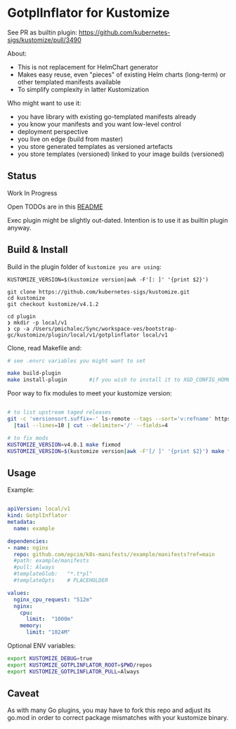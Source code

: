 
# GotplInflator for Kustomize

See PR as builtin plugin: https://github.com/kubernetes-sigs/kustomize/pull/3490

About:
- This is not replacement for HelmChart generator
- Makes easy reuse, even "pieces" of existing Helm charts (long-term) or other templated manifests available
- To simplify complexity in latter Kustomization

Who might want to use it:
- you have library with existing go-templated manifests already
- you know your manifests and you want low-level control
- deployment perspective
- you live on edge (build from master)
- you store generated templates as versioned artefacts
- you store templates (versioned) linked to your image builds (versioned)


## Status

Work In Progress

Open TODOs are in this [README](https://github.com/epcim/kustomize/blob/gotplinflator/plugin/builtin/gotplinflator/README.md)

Exec plugin might be slightly out-dated. Intention is to use it as builtin plugin anyway.





## Build & Install

Build in the plugin folder of `kustomize you are using`:

```
KUSTOMIZE_VERSION=$(kustomize version|awk -F'[: ]' '{print $2}')

git clone https://github.com/kubernetes-sigs/kustomize.git
cd kustomize
git checkout kustomize/v4.1.2

cd plugin
❯ mkdir -p local/v1
❯ cp -a /Users/pmichalec/Sync/workspace-ves/bootstrap-gc/kustomize/plugin/local/v1/gotplinflator local/v1

```

Clone, read Makefile and:
```sh
# see .envrc variables you might want to set

make build-plugin
make install-plugin       #if you wish to install it to XGD_CONFIG_HOME=$HOME/.config
```

Poor way to fix modules to meet your kustomize version:
```sh

# to list upstream taged releases
git -c 'versionsort.suffix=-' ls-remote --tags --sort='v:refname' https://github.com/kubernetes-sigs/kustomize 'kustomize/v*.*.*' \
  |tail --lines=10 | cut --delimiter='/' --fields=4

# to fix mods
KUSTOMIZE_VERSION=v4.0.1 make fixmod
KUSTOMIZE_VERSION=$(kustomize version|awk -F'[/ ]' '{print $2}') make fixmod
```

## Usage

Example:

```yaml

apiVersion: local/v1
kind: GotplInflator
metadata:
  name: example

dependencies:
- name: nginx
  repo: github.com/epcim/k8s-manifests//example/manifests?ref=main
  #path: example/manifests
  #pull: Always
  #templateGlob:   "*.t*pl"
  #templateOpts    # PLACEHOLDER

values:
  nginx_cpu_request: "512m"
  nginx:
    cpu:
      limit:  "1000m"
    memory:
      limit: "1024M"
```

Optional ENV variables:

```sh
export KUSTOMIZE_DEBUG=true
export KUSTOMIZE_GOTPLINFLATOR_ROOT=$PWD/repos
export KUSTOMIZE_GOTPLINFLATOR_PULL=Always
```

## Caveat

As with many Go plugins, you may have to fork this repo and adjust its go.mod in order to correct package mismatches with your kustomize binary.

